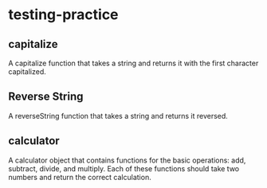 # testing-practice

## capitalize
A capitalize function that takes a string and returns it with the first character capitalized.

## Reverse String
A reverseString function that takes a string and returns it reversed.

## calculator
A calculator object that contains functions for the basic operations: add, subtract, divide, and multiply. Each of these functions should take two numbers and return the correct calculation.

